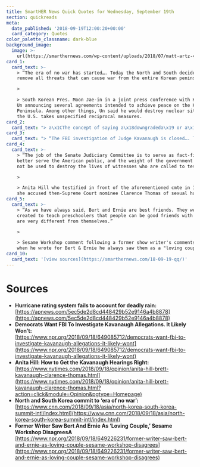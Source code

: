 ```yaml
---
title: SmartHER News Quick Quotes for Wednesday, September 19th
section: quickreads
meta:
  date_published: '2018-09-19T12:00:20+00:00'
  card_category: Quotes
color_palette_classname: dark-blue
background_image:
  image: >-
    url(https://smarthernews.com/wp-content/uploads/2018/07/matt-artz-452702-unsplash-scaled.jpg)
card_1:
  card_text: >-
    > “The era of no war has started…. Today the North and South decided to
    remove all threats that can cause war from the entire Korean peninsula.”

    > 

    > South Korean Pres. Moon Jae-in in a joint press conference with Kim Jong
    Un announcing several agreements intended to achieve peace on the Korean
    Peninsula. Among other things, Un said he would destroy nuclear sites \*if\*
    the U.S. takes unspecified reciprocal measures.
card_2:
  card_text: "> a\x1CThe concept of saying a\x18downgradeda\x19 or a\x19weakened’ should be forever banished.a\x1D\n> \n> University of Georgia meteorology professor Marshall Shepherd speaking about the limits of the current rating system for Cat 1-5 hurricanes. He believed Florence was more dangerous as a Cat 2 storm, but the current scale measures wind strength, not flooding threat, giving some residents reason to not evacuate."
card_3:
  card_text: "> “The FBI investigation of Judge Kavanaugh is closed…. The FBI is not doing any further investigation.”\n> \n> Senate Judiciary Committee Chairman Chuck Grassley (R-IA) responding to a request from his democrat colleagues to reopen the FBI's investigation into Judge Brett Kavanaugh amid the assault allegation against him dating back 30+ years. The White House hasna\x19t asked the FBI to reopen its background investigation, which was completed before the accuser came forward."
card_4:
  card_text: >-
    > “The job of the Senate Judiciary Committee is to serve as fact-finders, to
    better serve the American public, and the weight of the government should
    not be used to destroy the lives of witnesses who are called to testify.”

    > 

    > Anita Hill who testified in front of the aforementioned cmte in 1991 when
    she accused then-Supreme Court nominee Clarence Thomas of sexual harassment.
card_5:
  card_text: >-
    > “As we have always said, Bert and Ernie are best friends. They were
    created to teach preschoolers that people can be good friends with those who
    are very different from themselves.”

    > 

    > Sesame Workshop comment following a former show writer's comments that
    when he wrote for Bert & Ernie he always saw them as a "loving couple."
card_10:
  card_text: '[view sources](https://smarthernews.com/18-09-19-qq/)'
---
```

Sources
=======

*   **Hurricane rating system fails to account for deadly rain:**  
    [https://apnews.com/5ec5de2d8cd448429b52e9146a4b8878](https://apnews.com/5ec5de2d8cd448429b52e9146a4b8878)
*   **Democrats Want FBI To Investigate Kavanaugh Allegations. It Likely Won’t:**  
    [https://www.npr.org/2018/09/18/649085712/democrats-want-fbi-to-investigate-kavanaugh-allegations-it-likely-wont](https://www.npr.org/2018/09/18/649085712/democrats-want-fbi-to-investigate-kavanaugh-allegations-it-likely-wont)
*   **Anita Hill: How to Get the Kavanaugh Hearings Right:**  
    [https://www.nytimes.com/2018/09/18/opinion/anita-hill-brett-kavanaugh-clarence-thomas.html](https://www.nytimes.com/2018/09/18/opinion/anita-hill-brett-kavanaugh-clarence-thomas.html?action=click&module=Opinion&pgtype=Homepage)
*   **North and South Korea commit to ‘era of no war’:** [https://www.cnn.com/2018/09/18/asia/north-korea-south-korea-summit-intl/index.html](https://www.cnn.com/2018/09/18/asia/north-korea-south-korea-summit-intl/index.html)
*   **Former Writer Saw Bert And Ernie As ‘Loving Couple,’ Sesame Workshop DisagreesA**  
    [https://www.npr.org/2018/09/18/649226231/former-writer-saw-bert-and-ernie-as-loving-couple-sesame-workshop-disagrees](https://www.npr.org/2018/09/18/649226231/former-writer-saw-bert-and-ernie-as-loving-couple-sesame-workshop-disagrees)